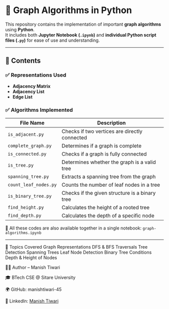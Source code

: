 # 📘 Graph Algorithms in Python

This repository contains the implementation of important **graph algorithms** using **Python**.  
It includes both **Jupyter Notebook (`.ipynb`)** and **individual Python script files (`.py`)** for ease of use and understanding.

---

## 📂 Contents

### ✅ Representations Used
- **Adjacency Matrix**
- **Adjacency List**
- **Edge List**

### ✅ Algorithms Implemented

| File Name                | Description |
|-------------------------|-------------|
| `is_adjacent.py`        | Checks if two vertices are directly connected |
| `complete_graph.py`     | Determines if a graph is complete |
| `is_connected.py`       | Checks if a graph is fully connected |
| `is_tree.py`            | Determines whether the graph is a valid tree |
| `spanning_tree.py`      | Extracts a spanning tree from the graph |
| `count_leaf_nodes.py`   | Counts the number of leaf nodes in a tree |
| `is_binary_tree.py`     | Checks if the given structure is a binary tree |
| `find_height.py`        | Calculates the height of a rooted tree |
| `find_depth.py`         | Calculates the depth of a specific node |

📓 All these codes are also available together in a single notebook: `graph-algorithms.ipynb`

---
📌 Topics Covered
Graph Representations
DFS & BFS Traversals
Tree Detection
Spanning Trees
Leaf Node Detection
Binary Tree Conditions
Depth & Height of Nodes

👨‍💻 Author – Manish Tiwari

🎓 BTech CSE @ Sitare University

🌍 GitHub: manishtiwari-45

💬 LinkedIn: [Manish Tiwari](http://www.linkedin.com/in/manish-tiwari2578)
